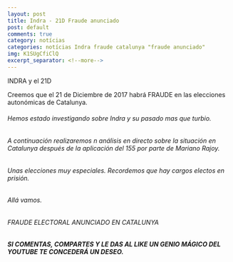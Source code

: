 ```yaml
---
layout: post
title: Indra - 21D Fraude anunciado
post: default
comments: true
category: notícias
categories: notícias Indra fraude catalunya "fraude anunciado" 
img: K1SUgCfiClQ
excerpt_separator: <!--more-->
---
```


INDRA y el 21D

Creemos que el 21 de Diciembre de 2017 habrá FRAUDE en las elecciones autonómicas de Catalunya.


<!--more-->


###### Hemos estado investigando sobre Indra y su pasado mas que turbio.

###### A continuación realizaremos n análisis en directo sobre la situación en Catalunya después de la aplicación del 155 por parte de Mariano Rajoy.

###### Unas elecciones muy especiales. Recordemos que hay cargos electos en prisión.

###### Allá vamos.


###### FRAUDE ELECTORAL ANUNCIADO EN CATALUNYA



##### SI COMENTAS, COMPARTES Y LE DAS AL LIKE UN GENIO MÁGICO DEL YOUTUBE TE CONCEDERÁ UN DESEO.
